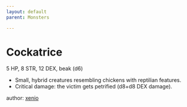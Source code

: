 ```yaml
---
layout: default
parent: Monsters 

--- 
```

# Cockatrice
5 HP, 8 STR, 12 DEX, beak (d6)  
- Small, hybrid creatures resembling chickens with reptilian features.  
- Critical damage: the victim gets petrified (d8+d8 DEX damage).  





author: [xenio](https://xenioinabottle.blogspot.com/2021/02/classic-monsters-for-cairnito-part-1.html) 


